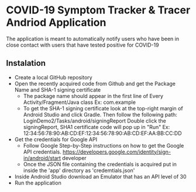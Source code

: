 # COVID-19 Symptom Tracker & Tracer Andriod Application
The application is meant to automatically notify users who have been in close contact with users that have tested positive for COVID-19
## Instalation

- Create a local GitHub repository
- Open the recently acquired code from Github and get the Package Name and SHA-1 signing certificate
   - The package name should appear in the first line of Every Activity/Fragment/Java class
   Ex: com.example
   - To get the SHA-1 signing certificate look at the top-right margin of Android Studio and click Gradle.
   Then follow the following path: LoginDemo2/Tasks/android/signingReport
   Double click the signingReport, SHA1 certificate code will pop up in "Run"
   Ex: 12:34:56:78:90:AB:CD:EF:12:34:56:78:90:AB:CD:EF:AA:BB:CC:DD
- Get the credentials for Google API
   - Follow Google Step-by-Step instructions on how to get the Google API credentials.
   https://developers.google.com/identity/sign-in/android/start developer
   - Once the JSON file containing the credentials is acquired put in inside the 'app' directory as 'credemtials.json'
- Inside Android Studio download an Emulator that has an API level of 30
- Run the application